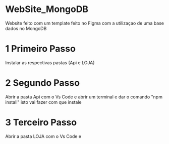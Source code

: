 # WebSite_MongoDB
Website feito com um template feito no Figma com a utilizaçao de uma base dados no MongoDB

# 1 Primeiro Passo 
Instalar as respectivas pastas (Api e LOJA)

# 2 Segundo Passo
Abrir a pasta Api com o Vs Code e abrir um terminal e dar o comando "npm install" isto vai fazer com que instale 

# 3 Terceiro Passo
Abrir a pasta LOJA com o Vs Code e 

